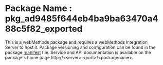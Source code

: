 # Package Name : pkg_ad9485f644eb4ba9ba63470a488c5f82_exported
This is a webMethods package and requires a webMethods Integration Server to host it. Package versioning and configuration can be found in the package [manifest](./pkg_ad9485f644eb4ba9ba63470a488c5f82_exported/manifest.v3) file. Service and API documentation is available on the package's home page http://&lt;server&gt;:&lt;port&gt;/&lt;packagename>.